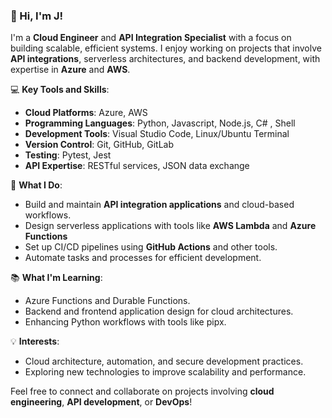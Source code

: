 ### 👋 Hi, I'm J!  

I'm a **Cloud Engineer** and **API Integration Specialist** with a focus on building scalable, efficient systems. I enjoy working on projects that involve **API integrations**, serverless architectures, and backend development, with expertise in **Azure** and **AWS**.  

💻 **Key Tools and Skills**:  
- **Cloud Platforms**: Azure, AWS  
- **Programming Languages**: Python, Javascript, Node.js, C# , Shell
- **Development Tools**: Visual Studio Code, Linux/Ubuntu Terminal  
- **Version Control**: Git, GitHub, GitLab  
- **Testing**: Pytest, Jest  
- **API Expertise**: RESTful services, JSON data exchange  

🔧 **What I Do**:  
- Build and maintain **API integration applications** and cloud-based workflows.  
- Design serverless applications with tools like **AWS Lambda** and **Azure Functions**  
- Set up CI/CD pipelines using **GitHub Actions** and other tools.  
- Automate tasks and processes for efficient development.  

📚 **What I'm Learning**:  
- Azure Functions and Durable Functions.  
- Backend and frontend application design for cloud architectures.  
- Enhancing Python workflows with tools like pipx.  

💡 **Interests**:  
- Cloud architecture, automation, and secure development practices.  
- Exploring new technologies to improve scalability and performance.  

Feel free to connect and collaborate on projects involving **cloud engineering**, **API development**, or **DevOps**!  
